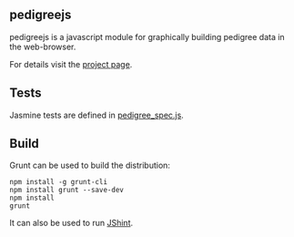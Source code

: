 
## pedigreejs

pedigreejs is a javascript module for graphically building pedigree data in 
the web-browser. 

For details visit the [project page](https://ccge-boadicea.github.io/pedigreejs/).

## Tests

Jasmine tests are defined in [pedigree_spec.js](spec/javascripts/pedigree_spec.js).

##  Build

Grunt can be used to build the distribution:

```
npm install -g grunt-cli
npm install grunt --save-dev
npm install
grunt
```

It can also be used to run [JShint](http://jshint.com/).
